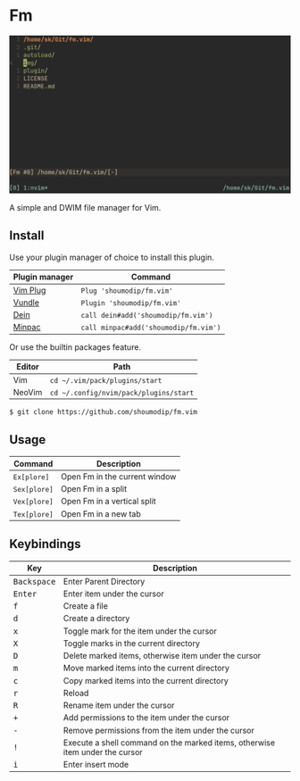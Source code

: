 # Fm
![Demo](img/demo.png)

A simple and DWIM file manager for Vim.

## Install
Use your plugin manager of choice to install this plugin.

| Plugin manager | Command                                                                  |
| -------------- | ------------------------------------------------------------------------ |
| [Vim Plug](https://github.com/junegunn/vim-plug)  | `Plug 'shoumodip/fm.vim'`             |
| [Vundle](https://github.com/VundleVim/Vundle.vim) | `Plugin 'shoumodip/fm.vim'`           |
| [Dein](https://github.com/Shougo/dein.vim)        | `call dein#add('shoumodip/fm.vim')`   |
| [Minpac](https://github.com/k-takata/minpac)      | `call minpac#add('shoumodip/fm.vim')` |

Or use the builtin packages feature.

| Editor | Path                                   |
| ------ | ----                                   |
| Vim    | `cd ~/.vim/pack/plugins/start`         |
| NeoVim | `cd ~/.config/nvim/pack/plugins/start` |

```console
$ git clone https://github.com/shoumodip/fm.vim
```

## Usage
| Command      | Description                   |
| ------------ | ----------------------------- |
| `Ex[plore]`  | Open Fm in the current window |
| `Sex[plore]` | Open Fm in a split            |
| `Vex[plore]` | Open Fm in a vertical split   |
| `Tex[plore]` | Open Fm in a new tab          |

## Keybindings
| Key                  | Description                                                                  |
| -------------------- | ---------------------------------------------------------------------------- |
| <kbd>Backspace</kbd> | Enter Parent Directory                                                       |
| <kbd>Enter</kbd>     | Enter item under the cursor                                                  |
| <kbd>f</kbd>         | Create a file                                                                |
| <kbd>d</kbd>         | Create a directory                                                           |
| <kbd>x</kbd>         | Toggle mark for the item under the cursor                                    |
| <kbd>X</kbd>         | Toggle marks in the current directory                                        |
| <kbd>D</kbd>         | Delete marked items, otherwise item under the cursor                         |
| <kbd>m</kbd>         | Move marked items into the current directory                                 |
| <kbd>c</kbd>         | Copy marked items into the current directory                                 |
| <kbd>r</kbd>         | Reload                                                                       |
| <kbd>R</kbd>         | Rename item under the cursor                                                 |
| <kbd>+</kbd>         | Add permissions to the item under the cursor                                 |
| <kbd>-</kbd>         | Remove permissions from the item under the cursor                            |
| <kbd>!</kbd>         | Execute a shell command on the marked items, otherwise item under the cursor |
| <kbd>i</kbd>         | Enter insert mode                                                            |
